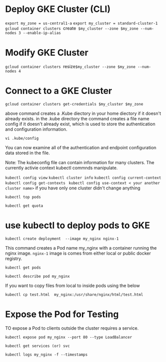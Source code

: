 # Deploy GKE Cluster (CLI)

 ``export my_zone = us-central1-a``
 ``export my_cluster = standard-cluster-1``
 ``gcloud container clusters ``create`` $my_cluster --zone $my_zone --num-nodes 3 --enable-ip-alias``

# Modify GKE Cluster 

``gcloud container clusters ``resize`` $my_cluster --zone $my_zone --num-nodes 4 ``


# Connect to a GKE Cluster 

``gcloud container clusters get-credentials $my_cluster $my_zone``

above command creates a .Kube diectory in your home diectory if it doesn't already exists. in the .kube directory the command creates a file name config if it doesn't  already exist, which is used to store the authentication and configuration information.

``vi .kube/config ``

You can now examine all of the authentication and endpoint configuration data stored in the file.

Note:  The kubeconfig file can contain information for many clusters. The currently activie context kubectl commnds manipulate.

``kubectl config view``
``kubectl cluster info``
``kubectl config current-context``
``kubectl config get-contexts ``
``kubectl config use-context < your another cluster name>``  if you have only one cluster didn't change anything

``kubectl top pods ``

``kubectl get quota ``

# use kubectl to deploy pods to GKE

``kubectl create deployment  --image my_nginx nginx-1``

This command creates a Pod name my_nginx  with a container  running the nginx image. `` nginx-1 `` image is comes from either local or public docker registry.

``kubectl get pods``

``kubectl describe pod my_nginx``

If you want to copy files from local to inside  pods  using the below 

``kubectl cp test.html  my_nginx:/usr/share/nginx/html/test.html``


# Expose the Pod for Testing 

TO expose a Pod to clients outside the cluster requires a service.

``kubectl expose pod my_nginx --port 80 --type LoadBalancer``

``kubectl get services (or) svc``

``kubectl logs my_nginx -f --timestamps``










